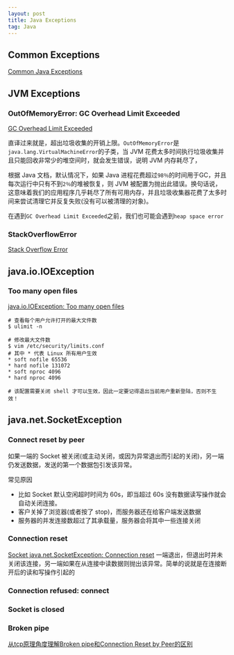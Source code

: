 ```yaml
---
layout: post
title: Java Exceptions
tag: Java
---
```


## Common Exceptions
[Common Java Exceptions](https://www.baeldung.com/java-common-exceptions)

## JVM Exceptions
### OutOfMemoryError: GC Overhead Limit Exceeded
[GC Overhead Limit Exceeded](https://www.baeldung.com/java-gc-overhead-limit-exceeded)

直译过来就是，超出垃圾收集的开销上限。`OutOfMemoryError`是`java.lang.VirtualMachineError`的子类，当 JVM 花费太多时间执行垃圾收集并且只能回收非常少的堆空间时，就会发生错误，说明 JVM 内存耗尽了，
                                   
根据 Java 文档，默认情况下，如果 Java 进程花费超过`98％`的时间用于GC，并且每次运行中只有不到`2％`的堆被恢复，则 JVM 被配置为抛出此错误。换句话说，这意味着我们的应用程序几乎耗尽了所有可用内存，并且垃圾收集器花费了太多时间来尝试清理它并反复失败(没有可以被清理的对象)。

在遇到`GC Overhead Limit Exceeded`之前，我们也可能会遇到`heap space error`


### StackOverflowError
[Stack Overflow Error](https://www.baeldung.com/java-stack-overflow-error)

## java.io.IOException
### Too many open files
[java.io.IOException: Too many open files](https://www.cnblogs.com/kongzhongqijing/articles/3735664.html)

```shell
# 查看每个用户允许打开的最大文件数
$ ulimit -n

# 修改最大文件数
$ vim /etc/security/limits.conf
# 其中 * 代表 Linux 所有用户生效
* soft nofile 65536
* hard nofile 131072
* soft nproc 4096
* hard nproc 4096

# 该配置需要关闭 shell 才可以生效，因此一定要记得退出当前用户重新登陆，否则不生效！
```

## java.net.SocketException
### Connect reset by peer
如果一端的 Socket 被关闭(或主动关闭，或因为异常退出而引起的关闭)，另一端仍发送数据，发送的第一个数据包引发该异常。

常见原因
* 比如 Socket 默认空闲超时时间为 60s，即当超过 60s 没有数据读写操作就会自动关闭连接。
* 客户关掉了浏览器(或者按了 stop)，而服务器还在给客户端发送数据
* 服务器的并发连接数超过了其承载量，服务器会将其中一些连接关闭

### Connection reset
[Socket java.net.SocketException: Connection reset](https://blog.csdn.net/xc_zhou/article/details/80950753)
一端退出，但退出时并未关闭该连接，另一端如果在从连接中读数据则抛出该异常。简单的说就是在连接断开后的读和写操作引起的

### Connection refused: connect

### Socket is closed

### Broken pipe
[从tcp原理角度理解Broken pipe和Connection Reset by Peer的区别](http://lovestblog.cn/blog/2014/05/20/tcp-broken-pipe/)